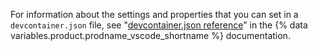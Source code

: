 For information about the settings and properties that you can set in a `devcontainer.json` file, see "[devcontainer.json reference](https://aka.ms/vscode-remote/devcontainer.json)" in the {% data variables.product.prodname_vscode_shortname %} documentation.
